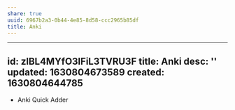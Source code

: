 ```yaml
---
share: true
uuid: 6967b2a3-0b44-4e85-8d58-ccc2965b85df
title: Anki
---
```

---
id: zlBL4MYfO3lFiL3TVRU3F
title: Anki
desc: ''
updated: 1630804673589
created: 1630804644785
---

* Anki Quick Adder
